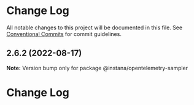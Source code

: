 # Change Log

All notable changes to this project will be documented in this file.
See [Conventional Commits](https://conventionalcommits.org) for commit guidelines.

## 2.6.2 (2022-08-17)

**Note:** Version bump only for package @instana/opentelemetry-sampler





# Change Log
